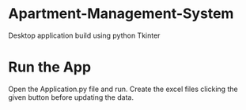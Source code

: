 # Apartment-Management-System
Desktop application build using python Tkinter

# Run the App
Open the Application.py file and run.
Create the excel files clicking the given button before updating the data.
